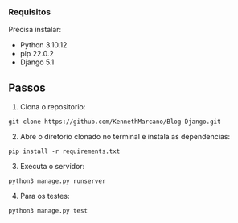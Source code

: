 ### Requisitos

Precisa instalar:

- Python 3.10.12
- pip 22.0.2
- Django 5.1

## Passos

1) Clona o repositorio:

```
git clone https://github.com/KennethMarcano/Blog-Django.git
```

2) Abre o diretorio clonado no terminal e instala as dependencias:

```
pip install -r requirements.txt
```

3) Executa o servidor:

```
python3 manage.py runserver
```

4) Para os testes:

```
python3 manage.py test
```